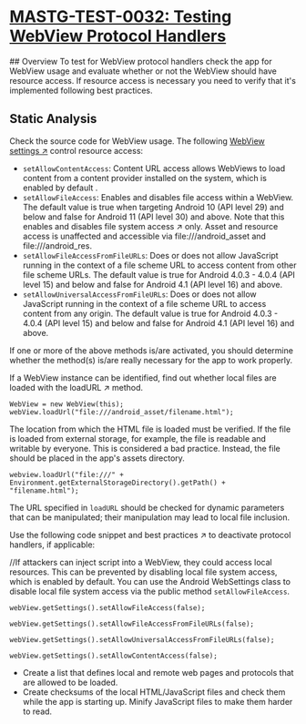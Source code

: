 # [MASTG-TEST-0032: Testing WebView Protocol Handlers](https://mas.owasp.org/MASTG/tests/android/MASVS-PLATFORM/MASTG-TEST-0032)
## Overview
To test for WebView protocol handlers check the app for WebView usage and evaluate whether or not the WebView should have resource access. If resource access is necessary you need to verify that it's implemented following best practices.

## Static Analysis
Check the source code for WebView usage. The following [WebView settings ↗](https://developer.android.com/reference/android/webkit/WebSettings) control resource access:

- `setAllowContentAccess`: Content URL access allows WebViews to load content from a content provider installed on the system, which is enabled by default .
- `setAllowFileAccess`: Enables and disables file access within a WebView. The default value is true when targeting Android 10 (API level 29) and below and false for Android 11 (API level 30) and above. Note that this enables and disables file system access ↗ only. Asset and resource access is unaffected and accessible via file:///android_asset and file:///android_res.
- `setAllowFileAccessFromFileURLs`: Does or does not allow JavaScript running in the context of a file scheme URL to access content from other file scheme URLs. The default value is true for Android 4.0.3 - 4.0.4 (API level 15) and below and false for Android 4.1 (API level 16) and above.
- `setAllowUniversalAccessFromFileURLs`: Does or does not allow JavaScript running in the context of a file scheme URL to access content from any origin. The default value is true for Android 4.0.3 - 4.0.4 (API level 15) and below and false for Android 4.1 (API level 16) and above.

If one or more of the above methods is/are activated, you should determine whether the method(s) is/are really necessary for the app to work properly.

If a WebView instance can be identified, find out whether local files are loaded with the loadURL ↗ method.

```
WebView = new WebView(this);
webView.loadUrl("file:///android_asset/filename.html");
```

The location from which the HTML file is loaded must be verified. If the file is loaded from external storage, for example, the file is readable and writable by everyone. This is considered a bad practice. Instead, the file should be placed in the app's assets directory.

```
webview.loadUrl("file:///" +
Environment.getExternalStorageDirectory().getPath() +
"filename.html");
```

The URL specified in `loadURL` should be checked for dynamic parameters that can be manipulated; their manipulation may lead to local file inclusion.

Use the following code snippet and best practices ↗ to deactivate protocol handlers, if applicable:


//If attackers can inject script into a WebView, they could access local resources. This can be prevented by disabling local file system access, which is enabled by default. You can use the Android WebSettings class to disable local file system access via the public method `setAllowFileAccess`.
```
webView.getSettings().setAllowFileAccess(false);

webView.getSettings().setAllowFileAccessFromFileURLs(false);

webView.getSettings().setAllowUniversalAccessFromFileURLs(false);

webView.getSettings().setAllowContentAccess(false);
```

- Create a list that defines local and remote web pages and protocols that are allowed to be loaded.
- Create checksums of the local HTML/JavaScript files and check them while the app is starting up. Minify JavaScript files to make them harder to read.    